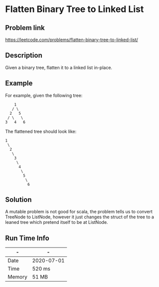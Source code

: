 # Flatten Binary Tree to Linked List

## Problem link
https://leetcode.com/problems/flatten-binary-tree-to-linked-list/

## Description

Given a binary tree, flatten it to a linked list in-place.



## Example

For example, given the following tree:

```
    1
   / \
  2   5
 / \   \
3   4   6
```

The flattened tree should look like:

```
1
 \
  2
   \
    3
     \
      4
       \
        5
         \
          6
```





## Solution
A mutable problem is not good for scala, the problem tells us to convert TreeNode to ListNode,
however it just changes the struct of the tree to a leaned tree which pretend itself to be at
ListNode.

## Run Time Info

\- | \-
------------ | -------------
Date | 2020-07-01
Time |  520 ms
Memory |  51 MB
